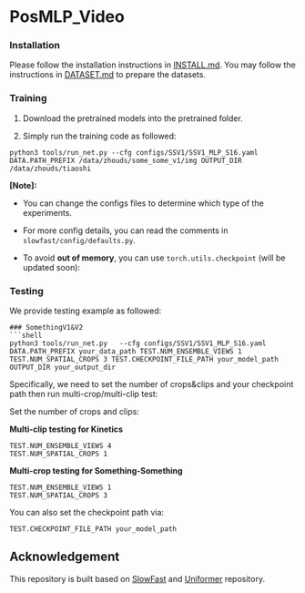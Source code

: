 # PosMLP_Video 

### Installation

Please follow the installation instructions in [INSTALL.md](INSTALL.md). You may follow the instructions in [DATASET.md](DATASET.md) to prepare the datasets.

### Training

1. Download the pretrained models into the pretrained folder.

2. Simply run the training code as followed:
  ```shell
 python3 tools/run_net.py --cfg configs/SSV1/SSV1_MLP_S16.yaml DATA.PATH_PREFIX /data/zhouds/some_some_v1/img OUTPUT_DIR /data/zhouds/tiaoshi
  ```


**[Note]:**

- You can change the configs files to determine which type of the experiments.

- For more config details, you can read the comments in `slowfast/config/defaults.py`.

- To avoid **out of memory**, you can use `torch.utils.checkpoint` (will be updated soon):



### Testing

We provide testing example as followed:

```
### SomethingV1&V2
```shell
python3 tools/run_net.py   --cfg configs/SSV1/SSV1_MLP_S16.yaml DATA.PATH_PREFIX your_data_path TEST.NUM_ENSEMBLE_VIEWS 1 TEST.NUM_SPATIAL_CROPS 3 TEST.CHECKPOINT_FILE_PATH your_model_path OUTPUT_DIR your_output_dir
```

Specifically, we need to set the number of crops&clips and your checkpoint path then run multi-crop/multi-clip test:


 Set the number of crops and clips:

   **Multi-clip testing for Kinetics**

   ```shell
   TEST.NUM_ENSEMBLE_VIEWS 4
   TEST.NUM_SPATIAL_CROPS 1
   ```

   **Multi-crop testing for Something-Something**

   ```shell
   TEST.NUM_ENSEMBLE_VIEWS 1
   TEST.NUM_SPATIAL_CROPS 3
   ```

 You can also set the checkpoint path via:

   ```shell
   TEST.CHECKPOINT_FILE_PATH your_model_path
   ```

## Acknowledgement

This repository is built based on [SlowFast](https://github.com/facebookresearch/SlowFast) and [Uniformer](https://github.com/Sense-X/UniFormer) repository.



 
